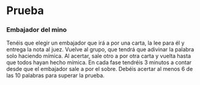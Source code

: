 # Prueba
### Embajador del mino
Tenéis que elegir un embajador que irá a por una carta, la lee para él y entrega la nota al juez.  Vuelve al grupo, que tendrá que adivinar la palabra solo haciendo mímica. Al acertar, sale otro a por otra carta y vuelta hasta que todos hayan hecho mímica. En cada fase tendréis 3 minutos a contar desde que el embajador sale a por el sobre.
Debéis acertar al menos 6 de las 10 palabras para superar la prueba.
